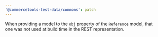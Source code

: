 ```yaml
---
'@commercetools-test-data/commons': patch
---
```


When providing a model to the `obj` property of the `Reference` model, that one was not used at build time in the REST representation.
